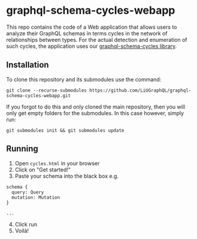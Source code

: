 # graphql-schema-cycles-webapp
This repo contains the code of a Web application that allows users to analyze their GraphQL schemas in terms cycles in the network of relationships between types. For the actual detection and enumeration of such cycles, the application uses our [graphql-schema-cycles
library](https://github.com/LiUGraphQL/graphql-schema-cycles).

## Installation
To clone this repository and its submodules use the command:

```
git clone --recurse-submodules https://github.com/LiUGraphQL/graphql-schema-cycles-webapp.git
```
  
If you forgot to do this and only cloned the main repository, then you will only get empty folders for the submodules. In this case however, simply run:

```
git submodules init && git submodules update
```
## Running
1. Open `cycles.html` in your browser
2. Click on "Get started!"
3. Paste your schema into the black box
e.g.
```
schema {
  query: Query
  mutation: Mutation
}

...
```
4. Click run
5. Voilà!
